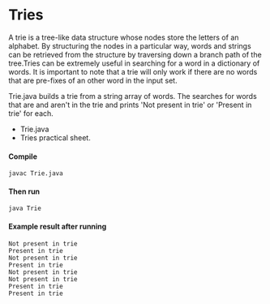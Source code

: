 # Tries

A trie is a tree-like data structure whose nodes store the letters of an alphabet. By structuring the nodes in a particular way, words and strings can be retrieved from the structure by traversing down a branch path of the tree.Tries can be extremely useful in searching for a word in a dictionary of words. It is ​important to note that a trie will only work if there are no words that are pre-fixes of an other word in the input set.

Trie.java builds a trie from a string array of words. The searches for words that are and aren't in the trie and prints 'Not present in trie' or 'Present in trie' for each.

* Trie.java
* Tries practical sheet.

#### Compile

```
javac Trie.java
```

#### Then run

```
java Trie
```

#### Example result after running

```
Not present in trie
Present in trie
Not present in trie
Present in trie
Not present in trie
Not present in trie
Present in trie
Present in trie
```

